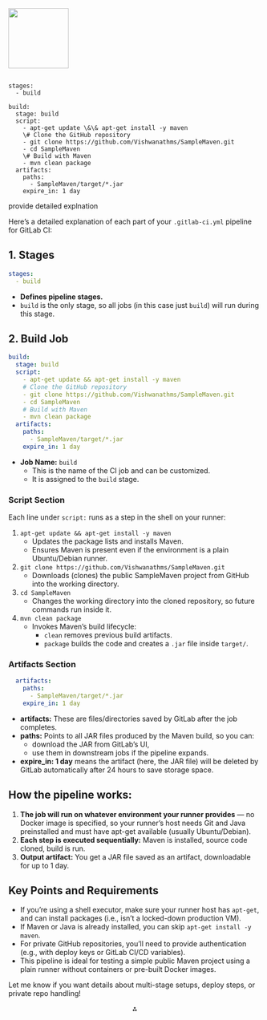 <img src="https://r2cdn.perplexity.ai/pplx-full-logo-primary-dark%402x.png" class="logo" width="120"/>

```

stages:
  - build

build:
  stage: build
  script:
    - apt-get update \&\& apt-get install -y maven
    \# Clone the GitHub repository
    - git clone https://github.com/Vishwanathms/SampleMaven.git
    - cd SampleMaven
    \# Build with Maven
    - mvn clean package
  artifacts:
    paths:
      - SampleMaven/target/*.jar
    expire_in: 1 day

```

provide detailed explnation

Here’s a detailed explanation of each part of your `.gitlab-ci.yml` pipeline for GitLab CI:

## 1. Stages

```yaml
stages:
  - build
```

- **Defines pipeline stages.**
- `build` is the only stage, so all jobs (in this case just `build`) will run during this stage.


## 2. Build Job

```yaml
build:
  stage: build
  script:
    - apt-get update && apt-get install -y maven
    # Clone the GitHub repository
    - git clone https://github.com/Vishwanathms/SampleMaven.git
    - cd SampleMaven
    # Build with Maven
    - mvn clean package
  artifacts:
    paths:
      - SampleMaven/target/*.jar
    expire_in: 1 day
```

- **Job Name:** `build`
    - This is the name of the CI job and can be customized.
    - It is assigned to the `build` stage.


### Script Section

Each line under `script:` runs as a step in the shell on your runner:

1. `apt-get update && apt-get install -y maven`
    - Updates the package lists and installs Maven.
    - Ensures Maven is present even if the environment is a plain Ubuntu/Debian runner.
2. `git clone https://github.com/Vishwanathms/SampleMaven.git`
    - Downloads (clones) the public SampleMaven project from GitHub into the working directory.
3. `cd SampleMaven`
    - Changes the working directory into the cloned repository, so future commands run inside it.
4. `mvn clean package`
    - Invokes Maven’s build lifecycle:
        - `clean` removes previous build artifacts.
        - `package` builds the code and creates a `.jar` file inside `target/`.

### Artifacts Section

```yaml
  artifacts:
    paths:
      - SampleMaven/target/*.jar
    expire_in: 1 day
```

- **artifacts:** These are files/directories saved by GitLab after the job completes.
- **paths:** Points to all JAR files produced by the Maven build, so you can:
    - download the JAR from GitLab’s UI,
    - use them in downstream jobs if the pipeline expands.
- **expire_in: 1 day** means the artifact (here, the JAR file) will be deleted by GitLab automatically after 24 hours to save storage space.


## How the pipeline works:

1. **The job will run on whatever environment your runner provides** — no Docker image is specified, so your runner’s host needs Git and Java preinstalled and must have apt-get available (usually Ubuntu/Debian).
2. **Each step is executed sequentially:** Maven is installed, source code cloned, build is run.
3. **Output artifact:** You get a JAR file saved as an artifact, downloadable for up to 1 day.

## Key Points and Requirements

- If you’re using a shell executor, make sure your runner host has `apt-get`, and can install packages (i.e., isn’t a locked-down production VM).
- If Maven or Java is already installed, you can skip `apt-get install -y maven`.
- For private GitHub repositories, you’ll need to provide authentication (e.g., with deploy keys or GitLab CI/CD variables).
- This pipeline is ideal for testing a simple public Maven project using a plain runner without containers or pre-built Docker images.

Let me know if you want details about multi-stage setups, deploy steps, or private repo handling!

<div style="text-align: center">⁂</div>

[^1]: https://github.com/Vishwanathms/SampleMaven.git


